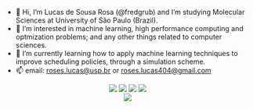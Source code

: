 - 👋 Hi, I’m Lucas de Sousa Rosa (@fredgrub) and I’m studying Molecular Sciences at University of São Paulo (Brazil).
- 👀 I’m interested in machine learning, high performance computing and optmization problems; and any other things related to computer sciences.
- 🌱 I’m currently learning how to apply machine learning techniques to improve scheduling policies, through a simulation scheme.
- 📫 email: roses.lucas@usp.br or roses.lucas404@gmail.com

<p align="center">
  <img src="https://img.shields.io/badge/C-00599C?style=for-the-badge&logo=c&logoColor=white"/>
  <img src="https://img.shields.io/badge/LaTeX-47A141?style=for-the-badge&logo=LaTeX&logoColor=white"/>
  <img src="https://img.shields.io/badge/Python-FFD43B?style=for-the-badge&logo=python&logoColor=blue"/>
  <img src="https://img.shields.io/badge/GIT-E44C30?style=for-the-badge&logo=git&logoColor=white"/>
  <br>
  <img src="https://github-readme-stats.vercel.app/api/top-langs?username=fredgrub&layout=compact"/>
</p>

<!---
fredgrub/fredgrub is a ✨ special ✨ repository because its `README.md` (this file) appears on your GitHub profile.
You can click the Preview link to take a look at your changes.
--->
